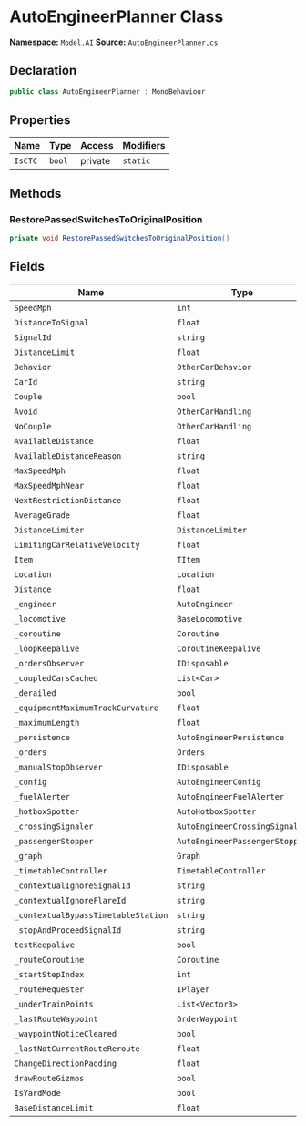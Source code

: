 # AutoEngineerPlanner Class

**Namespace:** `Model.AI`
**Source:** `AutoEngineerPlanner.cs`

## Declaration

```csharp
public class AutoEngineerPlanner : MonoBehaviour
```

## Properties

| Name | Type | Access | Modifiers |
|------|------|--------|-----------|
| `IsCTC` | `bool` | private | `static` |

## Methods

### RestorePassedSwitchesToOriginalPosition

```csharp
private void RestorePassedSwitchesToOriginalPosition()
```

## Fields

| Name | Type | Access | Modifiers |
|------|------|--------|-----------|
| `SpeedMph` | `int` | public | - |
| `DistanceToSignal` | `float` | public | - |
| `SignalId` | `string` | public | `readonly` |
| `DistanceLimit` | `float` | public | - |
| `Behavior` | `OtherCarBehavior` | public | `readonly` |
| `CarId` | `string` | public | `readonly` |
| `Couple` | `bool` | public | - |
| `Avoid` | `OtherCarHandling` | public | `static` |
| `NoCouple` | `OtherCarHandling` | public | `static` |
| `AvailableDistance` | `float` | public | - |
| `AvailableDistanceReason` | `string` | public | - |
| `MaxSpeedMph` | `float` | public | - |
| `MaxSpeedMphNear` | `float` | public | - |
| `NextRestrictionDistance` | `float` | public | - |
| `AverageGrade` | `float` | public | - |
| `DistanceLimiter` | `DistanceLimiter` | public | - |
| `LimitingCarRelativeVelocity` | `float` | public | - |
| `Item` | `TItem` | public | `readonly` |
| `Location` | `Location` | public | `readonly` |
| `Distance` | `float` | public | `readonly` |
| `_engineer` | `AutoEngineer` | private | - |
| `_locomotive` | `BaseLocomotive` | private | - |
| `_coroutine` | `Coroutine` | private | - |
| `_loopKeepalive` | `CoroutineKeepalive` | private | `readonly` |
| `_ordersObserver` | `IDisposable` | private | - |
| `_coupledCarsCached` | `List<Car>` | private | `readonly` |
| `_derailed` | `bool` | private | - |
| `_equipmentMaximumTrackCurvature` | `float` | private | - |
| `_maximumLength` | `float` | private | - |
| `_persistence` | `AutoEngineerPersistence` | private | - |
| `_orders` | `Orders` | private | - |
| `_manualStopObserver` | `IDisposable` | private | - |
| `_config` | `AutoEngineerConfig` | private | - |
| `_fuelAlerter` | `AutoEngineerFuelAlerter` | private | - |
| `_hotboxSpotter` | `AutoHotboxSpotter` | private | - |
| `_crossingSignaler` | `AutoEngineerCrossingSignaler` | private | - |
| `_passengerStopper` | `AutoEngineerPassengerStopper` | private | - |
| `_graph` | `Graph` | private | - |
| `_timetableController` | `TimetableController` | private | - |
| `_contextualIgnoreSignalId` | `string` | private | - |
| `_contextualIgnoreFlareId` | `string` | private | - |
| `_contextualBypassTimetableStation` | `string` | private | - |
| `_stopAndProceedSignalId` | `string` | private | - |
| `testKeepalive` | `bool` | private | - |
| `_routeCoroutine` | `Coroutine` | private | - |
| `_startStepIndex` | `int` | private | - |
| `_routeRequester` | `IPlayer` | private | - |
| `_underTrainPoints` | `List<Vector3>` | private | `readonly` |
| `_lastRouteWaypoint` | `OrderWaypoint` | private | - |
| `_waypointNoticeCleared` | `bool` | private | - |
| `_lastNotCurrentRouteReroute` | `float` | private | - |
| `ChangeDirectionPadding` | `float` | private | `const` |
| `drawRouteGizmos` | `bool` | private | - |
| `IsYardMode` | `bool` | internal | - |
| `BaseDistanceLimit` | `float` | private | - |

